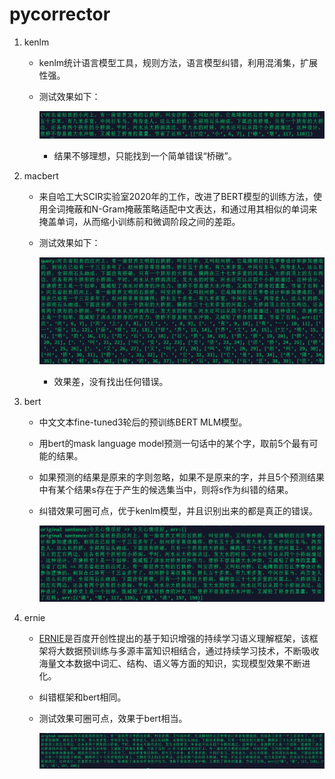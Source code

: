 # pycorrector

1. kenlm
    - kenlm统计语言模型工具，规则方法，语言模型纠错，利用混淆集，扩展性强。
    - 测试效果如下：

        ![image](docs/kenlm.png)

        - 结果不够理想，只能找到一个简单错误“桥礅”。


2. macbert
    - 来自哈工大SCIR实验室2020年的工作，改进了BERT模型的训练方法，使用全词掩蔽和N-Gram掩蔽策略适配中文表达，和通过用其相似的单词来掩盖单词，从而缩小训练前和微调阶段之间的差距。
    - 测试效果如下：

        ![image1](docs/macbert.png)
        
        - 效果差，没有找出任何错误。
        
        
3. bert
    - 中文文本fine-tuned3轮后的预训练BERT MLM模型。
    - 用bert的mask language model预测一句话中的某个字，取前5个最有可能的结果。
    - 如果预测的结果是原来的字则忽略，如果不是原来的字，并且5个预测结果中有某个结果s存在于产生的候选集当中，则将s作为纠错的结果。
    - 纠错效果可圈可点，优于kenlm模型，并且识别出来的都是真正的错误。
        
        ![image](docs/bert.png)

4. ernie
    - [ERNIE](https://github.com/PaddlePaddle/ERNIE)是百度开创性提出的基于知识增强的持续学习语义理解框架，该框架将大数据预训练与多源丰富知识相结合，通过持续学习技术，不断吸收海量文本数据中词汇、结构、语义等方面的知识，实现模型效果不断进化。
    - 纠错框架和bert相同。
    - 测试效果可圈可点，效果于bert相当。
        
        ![image](docs/ernie.png)



        
        